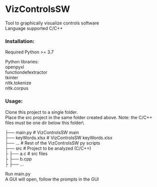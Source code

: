 # VizControlsSW

Tool to graphically visualize controls software \
Language supported C/C++

### Installation:

Required Python >= 3.7

Python libraries: \
openpyxl \
functiondefextractor \
tkinter \
nltk.tokenize \
nltk.corpus

### Usage:

Clone this project to a single folder.\
Place the src project in the same folder created above. Note: the C/C++ files must be one dir below this folder\

├── main.py                   # VizControlsSW main \
├── keyWords.xlsx             # VizControlsSW keyWords.xlsx \
├── ...                       # Rest of the VizControlsSW py scripts \
├── src                       # Project to be analyzed (C/C++) \
├     ├── a.c                   # src files \
├     ├── b.cpp \
├     ├── ...           

Run main.py \
A GUI will open, follow the prompts in the GUI 
